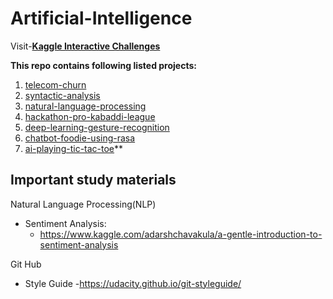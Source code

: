 # Artificial-Intelligence

Visit-[**Kaggle Interactive Challenges**](https://github.com/asharn/kaggle-interactive-challenges)



**This repo contains following listed projects:**
  
  1. [telecom-churn](https://github.com/asharn/artificial-intelligence/tree/artificial-intelligence/telecom-churn)
  2. [syntactic-analysis](https://github.com/asharn/artificial-intelligence/tree/artificial-intelligence/syntactic-analysis)
  3. [natural-language-processing](https://github.com/asharn/artificial-intelligence/tree/artificial-intelligence/natural-language-processing)
  4. [hackathon-pro-kabaddi-league](https://github.com/asharn/artificial-intelligence/tree/artificial-intelligence/hackathon-pro-kabaddi-league)
  5. [deep-learning-gesture-recognition](https://github.com/asharn/artificial-intelligence/tree/artificial-intelligence/deep-learning-gesture-recognition)
  6. [chatbot-foodie-using-rasa](https://github.com/asharn/artificial-intelligence/tree/artificial-intelligence/chatbot-foodie-using-rasa)
  7. [ai-playing-tic-tac-toe](https://github.com/asharn/artificial-intelligence/tree/artificial-intelligence/ai-playing-tic-tac-toe)**
  
  
  ## Important study materials
  Natural Language Processing(NLP)
  - Sentiment Analysis:
    - https://www.kaggle.com/adarshchavakula/a-gentle-introduction-to-sentiment-analysis
    
  Git Hub
  - Style Guide
    -https://udacity.github.io/git-styleguide/
